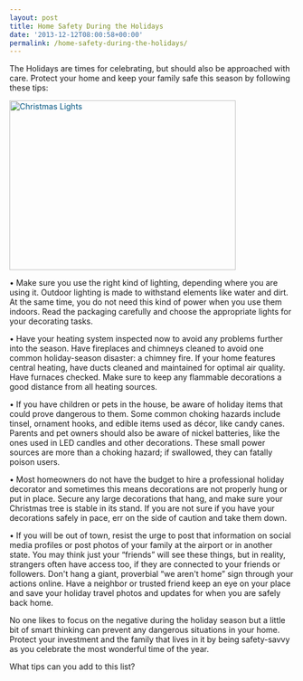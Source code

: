 ```yaml
---
layout: post
title: Home Safety During the Holidays
date: '2013-12-12T08:00:58+00:00'
permalink: /home-safety-during-the-holidays/
---
```

The Holidays are times for celebrating, but should also be approached with care. Protect your home and keep your family safe this season by following these tips:

<a style="color: #005580; text-decoration: underline;" href="http://www.murraylampert.com/wp-content/uploads/Clifton_Mill_Christmas_20051.jpg"><img class="wp-image-1843 alignright" alt="Christmas Lights" src="http://www.murraylampert.com/wp-content/uploads/Clifton_Mill_Christmas_20051.jpg" width="400" height="300" /></a>

• Make sure you use the right kind of lighting, depending where you are using it. Outdoor lighting is made to withstand elements like water and dirt. At the same time, you do not need this kind of power when you use them indoors. Read the packaging carefully and choose the appropriate lights for your decorating tasks.

• Have your heating system inspected now to avoid any problems further into the season. Have fireplaces and chimneys cleaned to avoid one common holiday-season disaster: a chimney fire. If your home features central heating, have ducts cleaned and maintained for optimal air quality. Have furnaces checked. Make sure to keep any flammable decorations a good distance from all heating sources.

• If you have children or pets in the house, be aware of holiday items that could prove dangerous to them. Some common choking hazards include tinsel, ornament hooks, and edible items used as décor, like candy canes. Parents and pet owners should also be aware of nickel batteries, like the ones used in LED candles and other decorations. These small power sources are more than a choking hazard; if swallowed, they can fatally poison users.

• Most homeowners do not have the budget to hire a professional holiday decorator and sometimes this means decorations are not properly hung or put in place. Secure any large decorations that hang, and make sure your Christmas tree is stable in its stand. If you are not sure if you have your decorations safely in pace, err on the side of caution and take them down.

• If you will be out of town, resist the urge to post that information on social media profiles or post photos of your family at the airport or in another state. You may think just your “friends” will see these things, but in reality, strangers often have access too, if they are connected to your friends or followers. Don't hang a giant, proverbial “we aren't home” sign through your actions online. Have a neighbor or trusted friend keep an eye on your place and save your holiday travel photos and updates for when you are safely back home.

No one likes to focus on the negative during the holiday season but a little bit of smart thinking can prevent any dangerous situations in your home. Protect your investment and the family that lives in it by being safety-savvy as you celebrate the most wonderful time of the year.

What tips can you add to this list?
